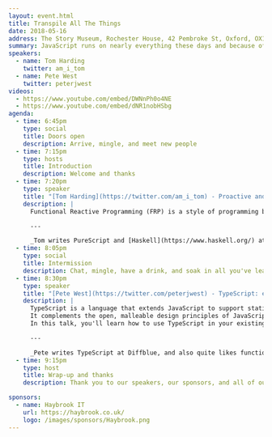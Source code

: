 ```yaml
---
layout: event.html
title: Transpile All The Things
date: 2018-05-16
address: The Story Museum, Rochester House, 42 Pembroke St, Oxford, OX11BP
summary: JavaScript runs on nearly everything these days and because of this, nearly everything compiles to JavaScript. This month we'll be taking a look at two languages that generate JavaScript - PureScript and TypeScript.
speakers:
  - name: Tom Harding
    twitter: am_i_tom
  - name: Pete West
    twitter: peterjwest
videos:
  - https://www.youtube.com/embed/DWNnPh0o4NE
  - https://www.youtube.com/embed/dNR1nobHSbg
agenda:
  - time: 6:45pm
    type: social
    title: Doors open
    description: Arrive, mingle, and meet new people
  - time: 7:15pm
    type: hosts
    title: Introduction
    description: Welcome and thanks
  - time: 7:20pm
    type: speaker
    title: "[Tom Harding](https://twitter.com/am_i_tom) - Proactive and Reactive Behaviour"
    description: |
      Functional Reactive Programming (FRP) is a style of programming based on event streams such as system clock ticks, network traffic, or even keyboard input. In this talk we'll use [PureScript](http://www.purescript.org/), a compile-to-JS language, to explore the concepts of FRP, learn a little bit of functional programming, and build one or two exciting examples!

      ---

      _Tom writes PureScript and [Haskell](https://www.haskell.org/) at [Habito](https://www.habito.com/), a digital mortgage broker in London. He spends way too much of his free time getting excited by functional programming._
  - time: 8:05pm
    type: social
    title: Intermission
    description: Chat, mingle, have a drink, and soak in all you've learned so far.
  - time: 8:30pm
    type: speaker
    title: "[Pete West](https://twitter.com/peterjwest) - TypeScript: easy mode to challenge mode"
    description: |
      TypeScript is a language that extends JavaScript to support static typing.
      It complements the open, malleable design principles of JavaScript, while catching bugs and improving code understandability.
      In this talk, you'll learn how to use TypeScript in your existing project and how you can iteratively improve your code with stronger typing.

      ---

      _Pete writes TypeScript at Diffblue, and also quite likes functional programming._
  - time: 9:15pm
    type: host
    title: Wrap-up and thanks
    description: Thank you to our speakers, our sponsors, and all of our attendees.

sponsors:
  - name: Haybrook IT
    url: https://haybrook.co.uk/
    logo: /images/sponsors/Haybrook.png
---
```

